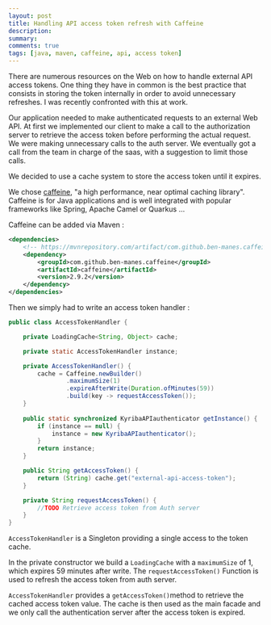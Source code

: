 ```yaml
---
layout: post
title: Handling API access token refresh with Caffeine
description: 
summary: 
comments: true
tags: [java, maven, caffeine, api, access token]
---
```


There are numerous resources on the Web on how to handle external API access tokens. One thing they have in common is the best practice that consists in storing the token internally in order to avoid unnecessary refreshes. I was recently confronted with this at work. 

Our application needed to make authenticated requests to an external Web API. At first we implemented our client to make a call to the authorization server to retrieve the access token before performing the actual request. We were making unnecessary calls to the auth server. We eventually got a call from the team in charge of the saas, with a suggestion to limit those calls.

We decided to use a cache system to store the access token until it expires. 

We chose [caffeine](https://github.com/ben-manes/caffeine), "a high performance, near optimal caching library". Caffeine is for Java applications and is well integrated with popular frameworks like Spring, Apache Camel or Quarkus ...

Caffeine can be added via Maven : 

```xml
<dependencies>
    <!-- https://mvnrepository.com/artifact/com.github.ben-manes.caffeine/caffeine -->
    <dependency>
        <groupId>com.github.ben-manes.caffeine</groupId>
        <artifactId>caffeine</artifactId>
        <version>2.9.2</version>
    </dependency>
</dependencies>
```

Then we simply had to write an access token handler : 

```java
public class AccessTokenHandler {

	private LoadingCache<String, Object> cache;

	private static AccessTokenHandler instance;

	private AccessTokenHandler() {
		cache = Caffeine.newBuilder()
				.maximumSize(1)
				.expireAfterWrite(Duration.ofMinutes(59))
				.build(key -> requestAccessToken());
	}
	
	public static synchronized KyribaAPIauthenticator getInstance() {
		if (instance == null) {
			instance = new KyribaAPIauthenticator();
		}
		return instance;
	}

	public String getAccessToken() {
		return (String) cache.get("external-api-access-token");
	}

	private String requestAccessToken() {
		//TODO Retrieve access token from Auth server	
    }
}
```

`AccessTokenHandler` is a Singleton providing a single access to the token cache.

In the private constructor we build a `LoadingCache` with a `maximumSize`  of 1, which expires 59 minutes after write. The `requestAccessToken()` Function is used to refresh the access token from auth server.

`AccessTokenHandler` provides a `getAccessToken()`method to retrieve the cached access token value. The cache is then used as the main facade and we only call the authentication server after the access token is expired.

